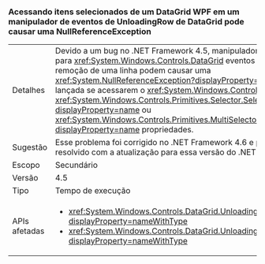 ### <a name="accessing-a-wpf-datagrids-selected-items-from-a-handler-of-the-datagrids-unloadingrow-event-can-cause-a-nullreferenceexception"></a>Acessando itens selecionados de um DataGrid WPF em um manipulador de eventos de UnloadingRow de DataGrid pode causar uma NullReferenceException

|   |   |
|---|---|
|Detalhes|Devido a um bug no .NET Framework 4.5, manipuladores de eventos para <xref:System.Windows.Controls.DataGrid> eventos que envolvem a remoção de uma linha podem causar uma <xref:System.NullReferenceException?displayProperty=name> seja lançada se acessarem o <xref:System.Windows.Controls.DataGrid>do <xref:System.Windows.Controls.Primitives.Selector.SelectedItem?displayProperty=name> ou <xref:System.Windows.Controls.Primitives.MultiSelector.SelectedItems?displayProperty=name> propriedades.|
|Sugestão|Esse problema foi corrigido no .NET Framework 4.6 e pode ser resolvido com a atualização para essa versão do .NET Framework.|
|Escopo|Secundário|
|Versão|4.5|
|Tipo|Tempo de execução|
|APIs afetadas|<ul><li><xref:System.Windows.Controls.DataGrid.UnloadingRow?displayProperty=nameWithType></li><li><xref:System.Windows.Controls.DataGrid.UnloadingRowDetails?displayProperty=nameWithType></li></ul>|

